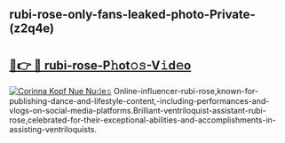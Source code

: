## rubi-rose-only-fans​-leaked-photo​-Private-(z2q4e)


# <h2><a href="https://mediaupload.pro?title=rubi-rose&ref=git">🔗👉 🔴 rubi-rose-P𝚑ot𝚘𝚜-V𝚒d𝚎o</a></h2>

[![Corinna Kopf Nue Nu𝚍e𝚜](https://i.imgur.com/0qMVB7G.gif)](https://mediaupload.pro?title=rubi-rose&ref=git)
Online-influencer-rubi-rose,known-for-publishing-dance-and-lifestyle-content,-including-performances-and-vlogs-on-social-media-platforms.Brilliant-ventriloquist-assistant-rubi-rose,celebrated-for-their-exceptional-abilities-and-accomplishments-in-assisting-ventriloquists.  
